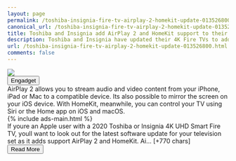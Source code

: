 ```yaml
---
layout: page
permalink: /toshiba-insignia-fire-tv-airplay-2-homekit-update-013526800.html
canonical_url: /toshiba-insignia-fire-tv-airplay-2-homekit-update-013526800.html
title: Toshiba and Insignia add AirPlay 2 and HomeKit support to their 2020 Fire TVs | Engadget
description: Toshiba and Insignia have updated their 4K Fire TVs to add support for Apple's AirPlay 2 and HomeKit protocols..
url: /toshiba-insignia-fire-tv-airplay-2-homekit-update-013526800.html
comments: false
---
```


<div class="row">
<div class="col-12">
<img src="https://s.yimg.com/os/creatr-uploaded-images/2021-07/8ccb4520-e4d9-11eb-bf77-a33a47efdb54">
</div>
</div>
<div class="row">
<div class="col-12 mt-2">
<button type="button" class="btn btn-outline-info">Engadget</button>
</div>
</div>
<div class="row">
<div class="col-12">
<div>AirPlay 2 allows you to stream audio and video content from your iPhone, iPad or Mac to a compatible device. Its also possible to mirror the screen on your iOS device. With HomeKit, meanwhile, you can control your TV using Siri or the Home app on iOS and macOS.</div>
</div>
</div>
<div class="row">
<div class="col-12">


<div class="row">
  {% include ads-main.html %}
</div>

<div>If youre an Apple user with a 2020 Toshiba or Insignia 4K UHD Smart Fire TV, youll want to look out for the latest software update for your television set as it adds support AirPlay 2 and HomeKit. Ai… [+770 chars]</div>
</div>
</div>
<div class="row">
<div class="col-12 text-center">
<a href="https://www.engadget.com/toshiba-insignia-fire-tv-airplay-2-homekit-update-013526800.html">
<button type="button" class="btn btn-info">Read More</button>
</a>
</div>
</div>
